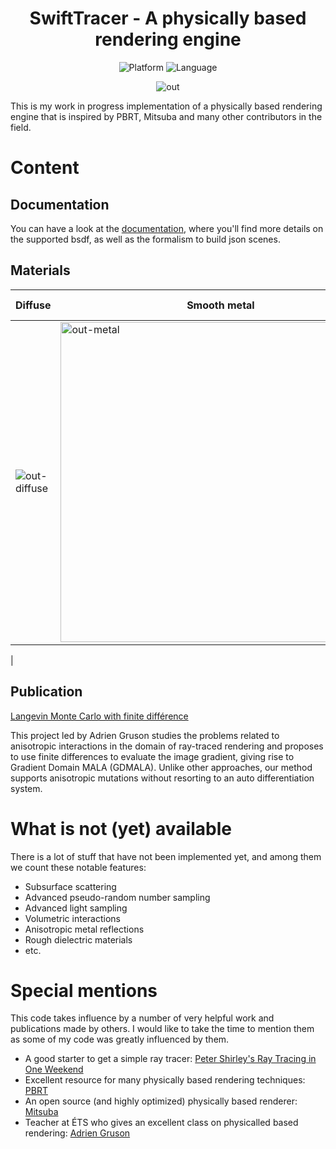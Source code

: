 <div align="center">

# SwiftTracer - A physically based rendering engine

![Platform](https://badgen.net/badge/platform/macos?list=%7C)
![Language](https://img.shields.io/badge/Swift-5.x-green?logo=swift)

![out](https://github.com/user-attachments/assets/75f7bca6-8cbd-4da9-95f3-391c663f2e20)


</div>

This is my work in progress implementation of a physically based rendering engine that is inspired by PBRT, Mitsuba and many other contributors in the field.

# Content

## Documentation

You can have a look at the [documentation](https://prismik.github.io/SwiftTracer/documentation/swifttracer/), where you'll find more details on the supported bsdf, as well as the formalism to build json scenes.

## Materials

| Diffuse | Smooth metal | Rough metal | Smooth glass | Blend |
|---------|--------------|-------------|--------------|-----|
|![out-diffuse](https://github.com/user-attachments/assets/49de27d1-8812-4712-abc3-5390c8d24733) | <img width="512" height="512" alt="out-metal" src="https://github.com/user-attachments/assets/1d67e26d-628f-4421-a045-30118b0db612" /> | <img width="512" height="512" alt="out-metal-rough" src="https://github.com/user-attachments/assets/99c6b56b-fa8e-412e-a558-f210157b7a30" /> | ![out-glass](https://github.com/user-attachments/assets/1a29938e-d617-440a-bcca-ec41fc0a12e6) | <img width="512" height="512" alt="out-blend" src="https://github.com/user-attachments/assets/ea5afb58-604e-4a06-8592-8d8c95635f09" />
 |


## Publication

<a href="https://github.com/Prismik/SwiftTracer/blob/main/publication/Rapport_final_beauchamp-francis.pdf" target="_blank">Langevin Monte Carlo with finite différence</a>

This project led by Adrien Gruson studies the problems related to anisotropic interactions in the domain of ray-traced rendering and proposes to use finite differences to evaluate the image gradient, giving rise to Gradient Domain MALA (GDMALA). Unlike other approaches, our method supports anisotropic mutations without resorting to an auto differentiation system.


# What is not (yet) available

There is a lot of stuff that have not been implemented yet, and among them we count these notable features:

- Subsurface scattering
- Advanced pseudo-random number sampling
- Advanced light sampling
- Volumetric interactions
- Anisotropic metal reflections
- Rough dielectric materials
- etc.

# Special mentions

This code takes influence by a number of very helpful work and publications made by others. I would like to take the time to mention them as some of my code was greatly influenced by them.

- A good starter to get a simple ray tracer: [Peter Shirley's Ray Tracing in One Weekend](https://raytracing.github.io/books/RayTracingInOneWeekend.html)
- Excellent resource for many physically based rendering techniques: [PBRT](https://pbr-book.org)
- An open source (and highly optimized) physically based renderer: [Mitsuba](http://www.mitsuba-renderer.org)
- Teacher at ÉTS who gives an excellent class on physicalled based rendering: [Adrien Gruson](https://github.com/beltegeuse)
